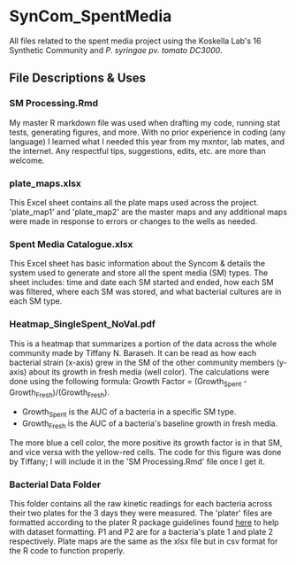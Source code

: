 # SynCom_SpentMedia
All files related to the spent media project using the Koskella Lab's 16 Synthetic Community and _P. syringae pv. tomato DC3000_.

## File Descriptions & Uses

### SM Processing.Rmd

My master R markdown file was used when drafting my code, running stat tests, generating figures, and more. With no prior experience in coding (any language) I learned what I needed this year from my mxntor, lab mates, and the internet. Any respectful tips, suggestions, edits, etc. are more than welcome.

### plate_maps.xlsx

This Excel sheet contains all the plate maps used across the project. 'plate_map1' and 'plate_map2' are the master maps and any additional maps were made in response to errors or changes to the wells as needed.

### Spent Media Catalogue.xlsx

This Excel sheet has basic information about the Syncom & details the system used to generate and store all the spent media (SM) types. The sheet includes: time and date each SM started and ended, how each SM was filtered, where each SM was stored, and what bacterial cultures are in each SM type.

### Heatmap_SingleSpent_NoVal.pdf

This is a heatmap that summarizes a portion of the data across the whole community made by Tiffany N. Baraseh. It can be read as how each bacterial strain (x-axis) grew in the SM of the other community members (y-axis) about its growth in fresh media (well color). The calculations were done using the following formula: Growth Factor = (Growth<sub>Spent</sub> - Growth<sub>Fresh</sub>)/(Growth<sub>Fresh</sub>).
- Growth<sub>Spent</sub> is the AUC of a bacteria in a specific SM type.
- Growth<sub>Fresh</sub> is the AUC of a bacteria's baseline growth in fresh media.

The more blue a cell color, the more positive its growth factor is in that SM, and vice versa with the yellow-red cells. The code for this figure was done by Tiffany; I will include it in the 'SM Processing.Rmd' file once I get it.

### Bacterial Data Folder

This folder contains all the raw kinetic readings for each bacteria across their two plates for the 3 days they were measured. The 'plater' files are formatted according to the plater R package guidelines found [here](https://cran.r-project.org/web/packages/plater/vignettes/plater-basics.html) to help with dataset formatting. P1 and P2 are for a bacteria's plate 1 and plate 2 respectively. Plate maps are the same as the xlsx file but in csv format for the R code to function properly.
